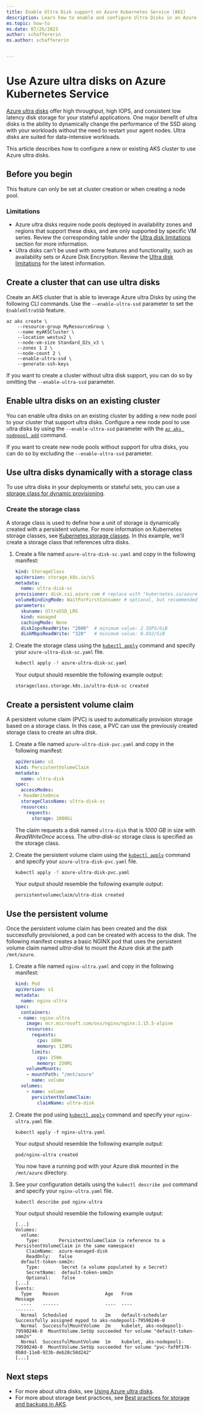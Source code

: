 ```yaml
---
title: Enable Ultra Disk support on Azure Kubernetes Service (AKS)
description: Learn how to enable and configure Ultra Disks in an Azure Kubernetes Service (AKS) cluster
ms.topic: how-to
ms.date: 07/26/2023
author: schaffererin
ms.author: schaffererin


---
```


# Use Azure ultra disks on Azure Kubernetes Service

[Azure ultra disks][ultra-disk-overview] offer high throughput, high IOPS, and consistent low latency disk storage for your stateful applications. One major benefit of ultra disks is the ability to dynamically change the performance of the SSD along with your workloads without the need to restart your agent nodes. Ultra disks are suited for data-intensive workloads.

This article describes how to configure a new or existing AKS cluster to use Azure ultra disks.

## Before you begin

This feature can only be set at cluster creation or when creating a node pool.

### Limitations

- Azure ultra disks require node pools deployed in availability zones and regions that support these disks, and are only supported by specific VM series. Review the corresponding table under the  [Ultra disk limitations][ultra-disk-limitations] section for more information.
- Ultra disks can't be used with some features and functionality, such as availability sets or Azure Disk Encryption. Review the [Ultra disk limitations][ultra-disk-limitations] for the latest information.

## Create a cluster that can use ultra disks

Create an AKS cluster that is able to leverage Azure ultra Disks by using the following CLI commands. Use the `--enable-ultra-ssd` parameter to set the `EnableUltraSSD` feature.

```azurecli-interactive
az aks create \
    --resource-group MyResourceGroup \
    --name myAKSCluster \
    --location westus2 \
    --node-vm-size Standard_D2s_v3 \
    --zones 1 2 \
    --node-count 2 \
    --enable-ultra-ssd \
    --generate-ssh-keys
```

If you want to create a cluster without ultra disk support, you can do so by omitting the `--enable-ultra-ssd` parameter.

## Enable ultra disks on an existing cluster

You can enable ultra disks on an existing cluster by adding a new node pool to your cluster that support ultra disks. Configure a new node pool to use ultra disks by using the `--enable-ultra-ssd` parameter with the [`az aks nodepool add`][az-aks-nodepool-add] command.

If you want to create new node pools without support for ultra disks, you can do so by excluding the `--enable-ultra-ssd` parameter.

## Use ultra disks dynamically with a storage class

To use ultra disks in your deployments or stateful sets, you can use a [storage class for dynamic provisioning][azure-disk-volume].

### Create the storage class

A storage class is used to define how a unit of storage is dynamically created with a persistent volume. For more information on Kubernetes storage classes, see [Kubernetes storage classes][kubernetes-storage-classes]. In this example, we'll create a storage class that references ultra disks.

1. Create a file named `azure-ultra-disk-sc.yaml` and copy in the following manifest:

    ```yaml
    kind: StorageClass
    apiVersion: storage.k8s.io/v1
    metadata:
      name: ultra-disk-sc
    provisioner: disk.csi.azure.com # replace with "kubernetes.io/azure-disk" if aks version is less than 1.21
    volumeBindingMode: WaitForFirstConsumer # optional, but recommended if you want to wait until the pod that will use this disk is created 
    parameters:
      skuname: UltraSSD_LRS
      kind: managed
      cachingMode: None
      diskIopsReadWrite: "2000"  # minimum value: 2 IOPS/GiB 
      diskMbpsReadWrite: "320"   # minimum value: 0.032/GiB
    ```

2. Create the storage class using the [`kubectl apply`][kubectl-apply] command and specify your `azure-ultra-disk-sc.yaml` file.

    ```bash
    kubectl apply -f azure-ultra-disk-sc.yaml
    ```

    Your output should resemble the following example output:

    ```console
    storageclass.storage.k8s.io/ultra-disk-sc created
    ```

## Create a persistent volume claim

A persistent volume claim (PVC) is used to automatically provision storage based on a storage class. In this case, a PVC can use the previously created storage class to create an ultra disk.

1. Create a file named `azure-ultra-disk-pvc.yaml` and copy in the following manifest:

    ```yaml
    apiVersion: v1
    kind: PersistentVolumeClaim
    metadata:
      name: ultra-disk
    spec:
      accessModes:
     - ReadWriteOnce
      storageClassName: ultra-disk-sc
      resources:
        requests:
          storage: 1000Gi
    ```

    The claim requests a disk named `ultra-disk` that is *1000 GB* in size with *ReadWriteOnce* access. The *ultra-disk-sc* storage class is specified as the storage class.

2. Create the persistent volume claim using the [`kubectl apply`][kubectl-apply] command and specify your `azure-ultra-disk-pvc.yaml` file.

    ```bash
    kubectl apply -f azure-ultra-disk-pvc.yaml
    ```

    Your output should resemble the following example output:

    ```console
    persistentvolumeclaim/ultra-disk created
    ```

## Use the persistent volume

Once the persistent volume claim has been created and the disk successfully provisioned, a pod can be created with access to the disk. The following manifest creates a basic NGINX pod that uses the persistent volume claim named *ultra-disk* to mount the Azure disk at the path `/mnt/azure`.

1. Create a file named `nginx-ultra.yaml` and copy in the following manifest:

    ```yaml
    kind: Pod
    apiVersion: v1
    metadata:
      name: nginx-ultra
    spec:
      containers:
     - name: nginx-ultra
        image: mcr.microsoft.com/oss/nginx/nginx:1.15.5-alpine
        resources:
          requests:
            cpu: 100m
            memory: 128Mi
          limits:
            cpu: 250m
            memory: 256Mi
        volumeMounts:
        - mountPath: "/mnt/azure"
          name: volume
      volumes:
        - name: volume
          persistentVolumeClaim:
            claimName: ultra-disk
    ```

2. Create the pod using [`kubectl apply`][kubectl-apply] command and specify your `nginx-ultra.yaml` file.

    ```console
    kubectl apply -f nginx-ultra.yaml
    ```

    Your output should resemble the following example output:

    ```console
    pod/nginx-ultra created
    ```

    You now have a running pod with your Azure disk mounted in the `/mnt/azure` directory.

3. See your configuration details using the `kubectl describe pod` command and specify your `nginx-ultra.yaml` file.

    ```bash
    kubectl describe pod nginx-ultra
    ```

    Your output should resemble the following example output:

    ```console
    [...]
    Volumes:
      volume:
        Type:       PersistentVolumeClaim (a reference to a PersistentVolumeClaim in the same namespace)
        ClaimName:  azure-managed-disk
        ReadOnly:   false
      default-token-smm2n:
        Type:        Secret (a volume populated by a Secret)
        SecretName:  default-token-smm2n
        Optional:    false
    [...]
    Events:
      Type    Reason                 Age   From                               Message
      ----    ------                 ----  ----                               -------
      Normal  Scheduled              2m    default-scheduler                  Successfully assigned mypod to aks-nodepool1-79590246-0
      Normal  SuccessfulMountVolume  2m    kubelet, aks-nodepool1-79590246-0  MountVolume.SetUp succeeded for volume "default-token-smm2n"
      Normal  SuccessfulMountVolume  1m    kubelet, aks-nodepool1-79590246-0  MountVolume.SetUp succeeded for volume "pvc-faf0f176-8b8d-11e8-923b-deb28c58d242"
    [...]
    ```

## Next steps

- For more about ultra disks, see [Using Azure ultra disks](/azure/virtual-machines/disks-enable-ultra-ssd).
- For more about storage best practices, see [Best practices for storage and backups in AKS][operator-best-practices-storage].

<!-- LINKS - external -->
[kubectl-apply]: https://kubernetes.io/docs/reference/generated/kubectl/kubectl-commands#apply
[kubernetes-storage-classes]: https://kubernetes.io/docs/concepts/storage/storage-classes/

<!-- LINKS - internal -->
[ultra-disk-overview]: /azure/virtual-machines/disks-types#ultra-disks
[ultra-disk-limitations]: /azure/virtual-machines/disks-types#ultra-disk-limitations
[azure-disk-volume]: azure-disk-csi.md
[operator-best-practices-storage]: operator-best-practices-storage.md
[az-aks-nodepool-add]: /cli/azure/aks/nodepool#az_aks_nodepool_add

